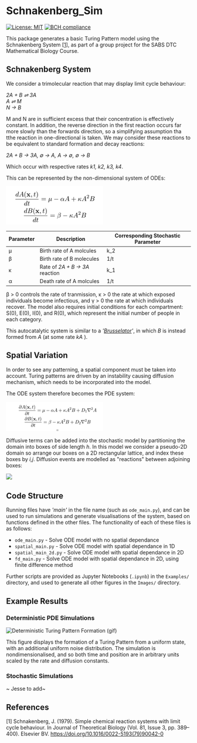 # Schnakenberg_Sim

[![License: MIT](https://img.shields.io/badge/License-MIT-green.svg)](https://opensource.org/licenses/MIT)
[![BCH compliance](https://bettercodehub.com/edge/badge/KCGallagher/Schnakenberg_Sim?branch=master)](https://bettercodehub.com/)


This package generates a basic Turing Pattern model using the Schnakenberg System [[1](#references)], as part of a group project for the SABS DTC Mathematical Biology Course.

## Schnakenberg System

We consider a trimolecular reaction that may display limit cycle behaviour:

_2A + B ⇌ 3A_  
_A ⇌ M_  
_N → B_  

M and N are in sufficient excess that their concentration is effectively constant. In addition, the reverse direction in the first reaction occurs far more slowly than the forwards direction, so a simplifying assumption tha tthe reaction in one-directional is taken. We may consider these reactions to be equivalent to standard formation and decay reactions: 

_2A + B → 3A, ∅ → A, A → ∅, ∅ → B_

Which occur with respective rates _k1, k2, k3, k4_.

This can be represented by the non-dimensional system of ODEs:

![ODES model](./Images/ode.png)


| Parameter     | Description                                   | Corresponding Stochastic Parameter|
| ------------- | --------------------------------------------- |-----------------------------------|
| μ             | Birth rate of A molcules | k_2 |    
| β             | Birth rate of B molecules   | 1/t  |
| κ             | Rate of _2A + B → 3A_  reaction     | k_1 |
| α             | Death rate of A molcules    | 1/t  |

β > 0 controls the rate of tranmission, κ > 0 the rate at which exposed individuals become infectious, and γ > 0 the rate at which individuals recover. The model also requires initial conditions for each compartment: S(0), E(0), I(0), and R(0), which represent the initial number of people in each category.


This autocatalytic system is similar to a _'[Brusselator](https://en.wikipedia.org/wiki/Brusselator)'_, in which _B_ is instead formed from _A_ (at some rate _kA_ ).

## Spatial Variation
In order to see any patterning, a spatial component must be taken into account. Turing patterns are driven by an instability causing diffusion mechanism, which needs to be incorporated into the model.

The ODE system therefore becomes the PDE system:

![PES model](./Images/pde.png)

Diffusive terms can be added into the stochastic model by partitioning the domain into boxes of side length _h_. In this model we consider a pseudo-2D domain so arrange our boxes on a 2D rectangular lattice, and index these boxes by _i,j_. Diffusion events are modelled as "reactions" between adjoining boxes:

<img src="https://render.githubusercontent.com/render/math?math=A_{(i,j)} \quad \xrightarrow{d} \quad A_{(i \pm 1,j\pm 1)} , \quad d := D/h^2">


## Code Structure

Running files have _'main'_ in the file name (such as `ode_main.py`), and can be used to run simulations and generate visualisations of the system, based on functions defined in the other files. The functionality of each of these files is as follows:

* `ode_main.py` - Solve ODE model with no spatial dependance  
* `spatial_main.py` - Solve ODE model with spatial dependance in 1D  
* `spatial_main_2d.py` - Solve ODE model with spatial dependance in 2D  
* `fd_main.py` - Solve ODE model with spatial dependance in 2D, using finite difference method  

Further scripts are provided as Jupyter Notebooks (`.ipynb`) in the `Examples/` directory, and used to generate all other figures in the `Images/` directory.

## Example Results
### Deterministic PDE Simulations
![Deterministic Turing Pattern Formation (gif)](Images/Spatial_ODE/Turing_Evolution_Const2.gif)  

This figure displays the formation of a Turing Pattern from a uniform state, with an additional uniform noise distribution. The simulation is nondimensionalised, and so both time and position are in arbitrary units scaled by the rate and diffusion constants.

### Stochastic Simulations
~ Jesse to add~

## References

[1] Schnakenberg, J. (1979). Simple chemical reaction systems with limit cycle behaviour. In Journal of Theoretical Biology (Vol. 81, Issue 3, pp. 389–400). Elsevier BV. https://doi.org/10.1016/0022-5193(79)90042-0
